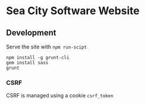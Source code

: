 # Sea City Software Website


## Development
Serve the site with `npm run-scipt`

```
npm install -g grunt-cli
gem install sass
grunt
```

### CSRF 
CSRF is managed using a cookie `csrf_token`